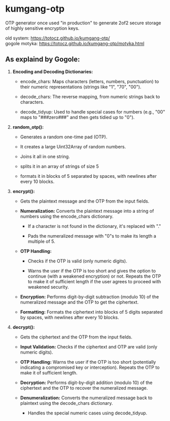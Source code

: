 # kumgang-otp
OTP generator once used "in production" to generate 2of2 secure storage of highly sensitive encryption keys.

old system: https://totocz.github.io/kumgang-otp/  
gogole motyka: https://totocz.github.io/kumgang-otp/motyka.html

## As explaind by Gogole:

<ol>
<li>
<p><strong>Encoding and Decoding Dictionaries:</strong></p>
<ul>
<li>
<p>encode_chars: Maps characters (letters, numbers, punctuation) to their numeric representations (strings like "1", "70", "00").</p>
</li>
<li>
<p>decode_chars: The reverse mapping, from numeric strings back to characters.</p>
</li>
<li>
<p>decode_tidyup: Used to handle special cases for numbers (e.g., "00" maps to "###zero###" and then gets tidied up to "0").</p>
</li>
</ul>
</li>
<li>
<p><strong>random_otp():</strong></p>
<ul>
<li>
<p>Generates a random one-time pad (OTP).</p>
</li>
<li>
<p>It creates a large Uint32Array of random numbers.</p>
</li>
<li>
<p>Joins it all in one string.</p>
</li>
<li>
<p>splits it in an array of strings of size 5</p>
</li>
<li>
<p>formats it in blocks of 5 separated by spaces, with newlines after every 10 blocks.</p>
</li>
</ul>
</li>
<li>
<p><strong>encrypt():</strong></p>
<ul>
<li>
<p>Gets the plaintext message and the OTP from the input fields.</p>
</li>
<li>
<p><strong>Numeralization:</strong> Converts the plaintext message into a string of numbers using the encode_chars dictionary.</p>
<ul>
<li>
<p>If a character is not found in the dictionary, it's replaced with "."</p>
</li>
<li>
<p>Pads the numeralized message with "0"s to make its length a multiple of 5.</p>
</li>
</ul>
</li>
<li>
<p><strong>OTP Handling:</strong></p>
<ul>
<li>
<p>Checks if the OTP is valid (only numeric digits).</p>
</li>
<li>
<p>Warns the user if the OTP is too short and gives the option to continue (with a weakened encryption) or not. Repeats the OTP to make it of sufficient length if the user agrees to proceed with weakened security.</p>
</li>
</ul>
</li>
<li>
<p><strong>Encryption:</strong> Performs digit-by-digit subtraction (modulo 10) of the numeralized message and the OTP to get the ciphertext.</p>
</li>
<li>
<p><strong>Formatting:</strong> Formats the ciphertext into blocks of 5 digits separated by spaces, with newlines after every 10 blocks.</p>
</li>
</ul>
</li>
<li>
<p><strong>decrypt():</strong></p>
<ul>
<li>
<p>Gets the ciphertext and the OTP from the input fields.</p>
</li>
<li>
<p><strong>Input Validation:</strong> Checks if the ciphertext and OTP are valid (only numeric digits).</p>
</li>
<li>
<p><strong>OTP Handling:</strong> Warns the user if the OTP is too short (potentially indicating a compromised key or interception). Repeats the OTP to make it of sufficient length.</p>
</li>
<li>
<p><strong>Decryption:</strong> Performs digit-by-digit addition (modulo 10) of the ciphertext and the OTP to recover the numeralized message.</p>
</li>
<li>
<p><strong>Denumeralization:</strong> Converts the numeralized message back to plaintext using the decode_chars dictionary.</p>
<ul>
<li>
<p>Handles the special numeric cases using decode_tidyup.</p>
</li>
</ul>
</li>
</ul>
</li>
</ol>
